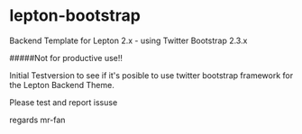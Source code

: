 lepton-bootstrap
================

Backend Template for Lepton 2.x - using Twitter Bootstrap 2.3.x 


#####Not for productive use!!

Initial Testversion to see if it's posible to use twitter bootstrap framework for the Lepton Backend Theme.

Please test and report issuse

regards mr-fan
